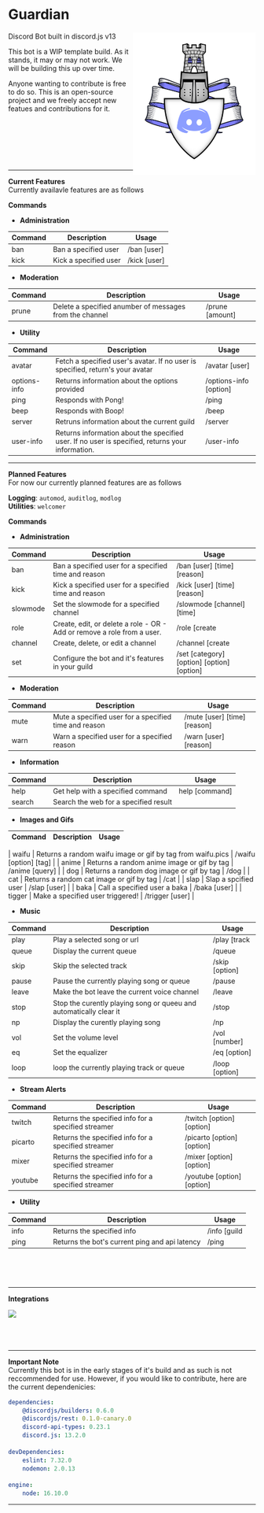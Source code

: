 # Guardian

<img align="right" width=250 src="./Guardian.png">

Discord Bot built in discord.js v13

This bot is a WIP template build. As it stands, it may or may not work. 
We will be building this up over time.

Anyone wanting to contribute is free to do so. This is an open-source project and we freely accept new featues and contributions for it.
<br /><br /><br /><br /><br /><br /><br />


---

**Current Features**<br />
Currently availavle features are as follows

**Commands**

 * **Administration**

| Command | Description | Usage |
| -------------- | -------------- | -------------- |
| ban | Ban a specified user | /ban [user] |
| kick | Kick a specified user  | /kick [user] |

* **Moderation**

| Command | Description | Usage |
| -------------- | -------------- | -------------- |
| prune | Delete a specified anumber of messages from the channel | /prune [amount] |

* **Utility**

| Command | Description | Usage |
| -------------- | -------------- | -------------- |
| avatar | Fetch a specified user's avatar. If no user is specified, return's your avatar| /avatar [user] |
| options-info | Returns information about the options provided | /options-info [option] |
| ping | Responds with Pong! | /ping |
| beep | Responds with Boop! | /beep |
| server | Retruns information about the current guild | /server |
| user-info | Returns information about the specified user. If no user is specified, returns your information. | /user-info |

---

**Planned Features**<br />
For now our currently planned features are as follows

**Logging**: `automod`, `auditlog`, `modlog`<br />
**Utilities**: `welcomer`

  
**Commands**

 * **Administration**

| Command | Description | Usage |
| -------------- | -------------- | -------------- |
| ban | Ban a specified user for a specified time and reason | /ban [user] [time] [reason] |
| kick | Kick a specified user for a specified time and reason | /kick [user] [time] [reason] |
| slowmode | Set the slowmode for a specified channel  | /slowmode [channel] [time] |
| role | Create, edit, or delete a role - OR - Add or remove a role from a user. | /role [create | delete | edit | add | remove] [user] |
| channel | Create, delete, or edit a channel | /channel [create | delete | edit] |
| set | Configure the bot and it's features in your guild | /set [category] [option] [option] [option] |

 * **Moderation**

| Command | Description | Usage |
| -------------- | -------------- | -------------- |
| mute | Mute a specified user for a specified time and reason  | /mute [user] [time] [reason] |
| warn | Warn a specified user for a specified reason | /warn [user] [reason] |

 * **Information**

| Command | Description | Usage |
| -------------- | -------------- | -------------- |
| help | Get help with a specified command | help [command] |
| search | Search the web for a specified result | |search [query] |

 * **Images and Gifs**

| Command | Description | Usage |
| -------------- | -------------- | -------------- |

| waifu | Returns a random waifu image or gif by tag from waifu.pics | /waifu [option] [tag] |
| anime | Returns a random anime image or gif by tag  | /anime [query] |
| dog | Returns a random dog image or gif by tag | /dog |
| cat | Returns a random cat image or gif by tag | /cat | 
| slap | Slap a spcified user | /slap [user] | 
| baka | Call a specified user a baka | /baka [user] | 
| tigger | Make a specified user triggered! | /trigger [user] |

 * **Music**

| Command | Description | Usage |
| -------------- | -------------- | -------------- |
| play | Play a selected song or url | /play [track | url] |
| queue | Display the current queue | /queue |
| skip | Skip the selected track | /skip [option] |
| pause | Pause the currently playing song or queue | /pause |
| leave | Make the bot leave the current voice channel | /leave |
| stop | Stop the curently playing song or queeu and automatically clear it | /stop |
| np | Display the curently playing song | /np |
| vol | Set the volume level | /vol [number] |
| eq | Set the equalizer | /eq [option] |
| loop | loop the currently playing track or queue | /loop [option] |

 * **Stream Alerts**

| Command | Description | Usage |
| -------------- | -------------- | -------------- |
| twitch | Returns the specified info for a specified streamer | /twitch [option] [option] |
| picarto | Returns the specified info for a specified streamer | /picarto [option] [option] |
| mixer | Returns the specified info for a specified streamer | /mixer [option] [option] |
| youtube | Returns the specified info for a specified streamer | /youtube [option] [option] |

* **Utility**

| Command | Description | Usage |
| -------------- | -------------- | -------------- |
| info | Returns the specified info | /info [guild | user | options] |
| ping | Returns the bot's current ping and api latency | /ping |


<br /><br /><br />

---

**Integrations**


<img align="left" width="250" src="https://www.fullstackpython.com/img/logos/heroku.png">
<br /><br /><br /><br />
 
---

**Important Note**<br />
Currently this bot is in the early stages of it's build and as such is not reccommended for use. However, if you would like to contribute, here are the current dependenicies:<br />

```yml
dependencies: 
    @discordjs/builders: 0.6.0
    @discordjs/rest: 0.1.0-canary.0
    discord-api-types: 0.23.1
    discord.js: 13.2.0

devDependencies:
    eslint: 7.32.0
    nodemon: 2.0.13

engine:
    node: 16.10.0
```

---
